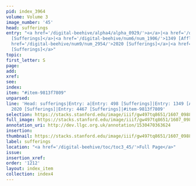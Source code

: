 ```yaml
---
pid: index_3964
volume: Volume 3
image_number: '45'
head: sufferings
entry: "<a href='/digital-beehive/alpha4/alpha_0929/'>a</a>|<a href='/digital-beehive/num2/num_0626/'>498
  [Sufferings]</a>|<a href='/digital-beehive/num6/num_1906/'>1349 [Affliction]</a>|<a
  href='/digital-beehive/num9/num_2954/'>2020 [Sufferings]</a>|<a href='/digital-beehive/num10/num_3451/'>4467
  [Sufferings]</a>"
topic:
first_letter: S
page:
add:
xref:
see:
index:
item: "#item-9813f7809"
unparsed:
line: 'Head: sufferings|Entry: a|Entry: 498 [Sufferings]|Entry: 1349 [Affliction]|Entry:
  2020 [Sufferings]|Entry: 4467 [Sufferings]|#item-9813f7809'
selection: https://stacks.stanford.edu/image/iiif/gw497tq8651/1607_0988/1611,3109,842,118/full/0/default.jpg
full_image: https://stacks.stanford.edu/image/iiif/gw497tq8651/1607_0988/full/full/0/default.jpg
annotation_uri: http://dev.llgc.org.uk/annotation/1530470363624
insertion:
thumbnail: https://stacks.stanford.edu/image/iiif/gw497tq8651/1607_0988/1611,3109,842,118/150,/0/default.jpg
label: sufferings
location: "<a href='/digital-beehive/toc/toc3_45/'>Full Page</a>"
issue:
insertion_xref:
order: '1212'
layout: index_item
collection: index4
---
```

